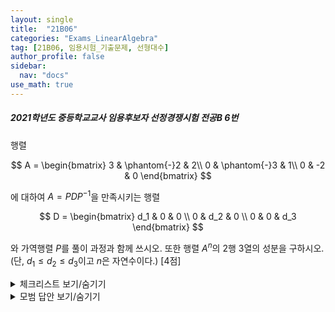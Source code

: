 ```yaml
---
layout: single
title:  "21B06"
categories: "Exams_LinearAlgebra"
tag: [21B06, 임용시험_기출문제, 선형대수]
author_profile: false
sidebar:
  nav: "docs"
use_math: true
---
```


##### 2021학년도 중등학교교사 임용후보자 선정경쟁시험 전공B 6번

행렬

$$
A = \begin{bmatrix}
    3 & \phantom{-}2 & 2\\
    0 & \phantom{-}3 & 1\\
    0 & -2 & 0
\end{bmatrix}
$$

에 대하여
$A = PDP^{-1}$을 만족시키는 행렬

$$
D = \begin{bmatrix}
    d_1 & 0 & 0 \\
    0 & d_2 & 0 \\
    0 & 0 & d_3
\end{bmatrix}
$$

와 가역행렬
$P$를 풀이 과정과 함께 쓰시오.
또한 행렬 $A^n$의 $2$행 $3$열의 성분을 구하시오.
(단, $d_1 \le d_2 \le d_3$이고 $n$은 자연수이다.) [4점]

<details markdown="1">
<summary>체크리스트 보기/숨기기</summary>

- 대각화가능한 정사각행렬 $A$에 대하여 $P^{-1}AP = D$인
  가역행렬 $P$와 대각행렬 $D$를 찾을 수 있다.
  또한 이를 이용하여 임의의 자연수 $n$($A$가 가역행렬인 경우는 정수 $n$)에 대하여 $A^n$의
  각 성분을 계산할 수 있다.
</details>



<details markdown="1">
<summary>모범 답안 보기/숨기기</summary>

준비중입니다.
</details>
